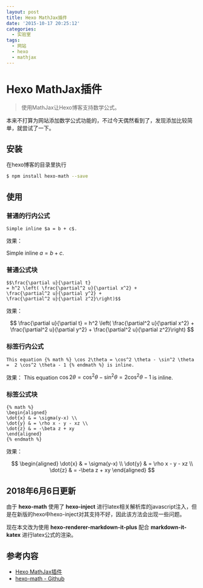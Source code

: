 ```yaml
---
layout: post
title: Hexo MathJax插件
date: '2015-10-17 20:25:12'
categories:
  - 实验室
tags:
  - 网站
  - hexo
  - mathjax
---
```


# Hexo MathJax插件

> 使用MathJax让Hexo博客支持数学公式。

本来不打算为网站添加数学公式功能的，不过今天偶然看到了，发现添加比较简单，就尝试了一下。

## 安装

在hexo博客的目录里执行

```bash
$ npm install hexo-math --save
```

## 使用

### 普通的行内公式

```
Simple inline $a = b + c$.
```

效果：

Simple inline $a = b + c$.

### 普通公式块

```
$$\frac{\partial u}{\partial t}
= h^2 \left( \frac{\partial^2 u}{\partial x^2} +
\frac{\partial^2 u}{\partial y^2} +
\frac{\partial^2 u}{\partial z^2}\right)$$
```

效果：

$$
\frac{\partial u}{\partial t}
= h^2 \left( \frac{\partial^2 u}{\partial x^2} +
\frac{\partial^2 u}{\partial y^2} +
\frac{\partial^2 u}{\partial z^2}\right)
$$

### 标签行内公式

```
This equation {% math %} \cos 2\theta = \cos^2 \theta - \sin^2 \theta =  2 \cos^2 \theta - 1 {% endmath %} is inline.
```

效果：
This equation $\cos 2\theta = \cos^2 \theta - \sin^2 \theta =  2 \cos^2 \theta - 1$ is inline.

### 标签公式块

```
{% math %}
\begin{aligned}
\dot{x} & = \sigma(y-x) \\
\dot{y} & = \rho x - y - xz \\
\dot{z} & = -\beta z + xy
\end{aligned}
{% endmath %}
```

效果：

$$
\begin{aligned}
\dot{x} & = \sigma(y-x) \\
\dot{y} & = \rho x - y - xz \\
\dot{z} & = -\beta z + xy
\end{aligned}
$$

## 2018年6月6日更新

由于 **hexo-math** 使用了 **hexo-inject** 进行latex相关解析库的javascript注入，但是在新版的hexo中hexo-inject对其支持不好，因此该方法会出现一些问题。

现在本文改为使用 **hexo-renderer-markdown-it-plus** 配合 **markdown-it-katex** 进行latex公式的渲染。

## 参考内容

+ [Hexo MathJax插件](http://catx.me/2014/03/09/hexo-mathjax-plugin/)
+ [hexo-math - Github](https://github.com/akfish/hexo-math)
